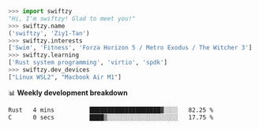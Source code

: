 ```python
>>> import swiftzy
"Hi, I'm swiftzy! Glad to meet you!"
>>> swiftzy.name
('swiftzy', 'Ziy1-Tan')
>>> swiftzy.interests
['Swim', 'Fitness', 'Forza Horizon 5 / Metro Exodus / The Witcher 3']
>>> swiftzy.learning
['Rust system programming', 'virtio', 'spdk']
>>> swiftzy.dev_devices
["Linux WSL2", "Macbook Air M1"]
```
📊 **Weekly development breakdown**
<!--START_SECTION:waka-->

```txt
Rust   4 mins          ████████████████████▓░░░░   82.25 %
C      0 secs          ████▒░░░░░░░░░░░░░░░░░░░░   17.75 %
```

<!--END_SECTION:waka-->
